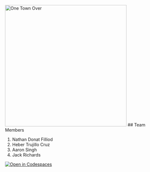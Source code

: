 <img src="onetown.png" alt="One Town Over" width="400"/>
## Team Members

1. Nathan Donat Filliod 
2. Heber Trujillo Cruz
3. Aaron Singh
4. Jack Richards


[![Open in Codespaces](https://classroom.github.com/assets/launch-codespace-2972f46106e565e64193e422d61a12cf1da4916b45550586e14ef0a7c637dd04.svg)](https://classroom.github.com/open-in-codespaces?assignment_repo_id=18529720)
